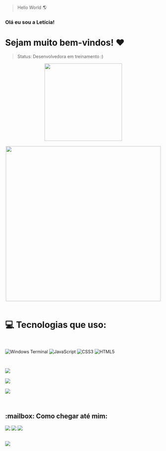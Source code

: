 >Hello World  🌎
### Olá eu sou a Letícia!
<h1>Sejam muito bem-vindos! ❤️ </h1>

> Status: Desenvolvedora em treinamento :)
<div align="center">
  <img src="https://user-images.githubusercontent.com/74038190/216654128-ad1c5827-e18e-43a6-974b-3669cbb082b9.gif" width="250"><br><br>
<img src="https://github.com/Anmol-Baranwal/Cool-GIFs-For-GitHub/assets/74038190/0c7eb6ed-663b-4ce4-bfbd-18239a38ba1b" width="500">
<br><br></div>

# 💻 Tecnologias que uso:
<br>

![Windows Terminal](https://img.shields.io/badge/Windows%20Terminal-%234D4D4D.svg?style=for-the-badge&logo=windows-terminal&logoColor=white) ![JavaScript](https://img.shields.io/badge/javascript-%23323330.svg?style=for-the-badge&logo=javascript&logoColor=%23F7DF1E) ![CSS3](https://img.shields.io/badge/css3-%231572B6.svg?style=for-the-badge&logo=css3&logoColor=white) ![HTML5](https://img.shields.io/badge/html5-%23E34F26.svg?style=for-the-badge&logo=html5&logoColor=white)

<br>

![](https://github-readme-stats.vercel.app/api?username=leticiamaca&theme=dark&hide_border=false&include_all_commits=false&count_private=false)<br/><br>
![](https://github-readme-streak-stats.herokuapp.com/?user=leticiamaca&theme=dark&hide_border=false)<br/><br>
![](https://github-readme-stats.vercel.app/api/top-langs/?username=leticiamaca&theme=dark&hide_border=false&include_all_commits=false&count_private=false&layout=compact)<br>

<br>
<div>
  <h2>:mailbox: Como chegar até mim:</h2>
  <a href = "leticiacastrojacobmarques@gmail.com"><img src="https://img.shields.io/badge/Gmail-D14836?style=for-the-badge&logo=gmail&logoColor=white" target="_blank"></a>
  <a href="https://www.linkedin.com/in/leticia-castro-jacob-marques-7119481b5/" target="_blank"><img src="https://img.shields.io/badge/-LinkedIn-%230077B5?style=for-the-badge&logo=linkedin&logoColor=white" target="_blank"></a>
    <a href="https://www.instagram.com/hinaichan/" target="_blank"><img src="https://img.shields.io/badge/-Instagram-%23E4405F?style=for-the-badge&logo=instagram&logoColor=white" target="_blank"></a>
 
</div>
<br>

[![](https://visitcount.itsvg.in/api?id=leticiamaca&icon=0&color=10)](https://visitcount.itsvg.in)




<!-- Proudly created with GPRM ( https://gprm.itsvg.in ) -->
